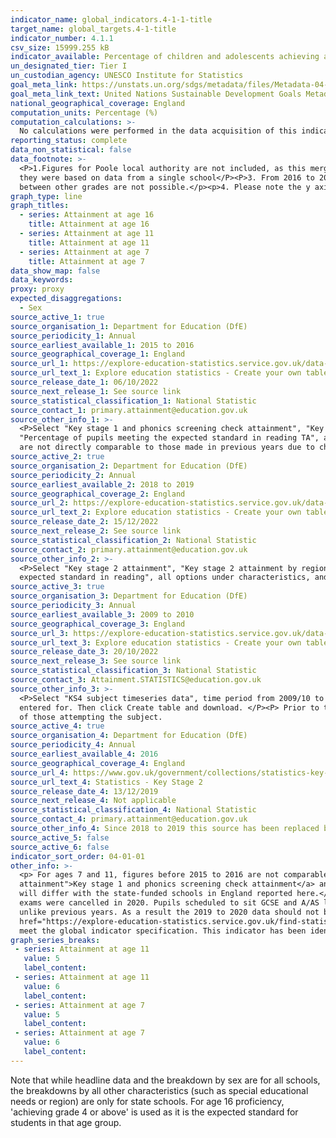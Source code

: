 ```yaml
---
indicator_name: global_indicators.4-1-1-title
target_name: global_targets.4-1-title
indicator_number: 4.1.1
csv_size: 15999.255 kB
indicator_available: Percentage of children and adolescents achieving at least the expected proficiency level in English and Mathematics at ages 7, 11 and 16
un_designated_tier: Tier I
un_custodian_agency: UNESCO Institute for Statistics 
goal_meta_link: https://unstats.un.org/sdgs/metadata/files/Metadata-04-01-01.pdf
goal_meta_link_text: United Nations Sustainable Development Goals Metadata (PDF 4.0 MB)
national_geographical_coverage: England
computation_units: Percentage (%)
computation_calculations: >-
  No calculations were performed in the data acquisition of this indicator as appropriate data was readily available in the final format specified by this indicator. For insight into the details of potential calculations please refer to the original source metadata or source contact.
reporting_status: complete
data_non_statistical: false
data_footnote: >-
  <P>1.Figures for Poole local authority are not included, as this merged to become Bournemouth, Christchurch and Poole in 2019</P><P>2. Figures for the City of London and the Isles of Scily for attainment at age 7 have been removed due to being suppressed in the source publication, as
  they were based on data from a single school</P><P>3. From 2016 to 2017, new reformed GCSEs were introduced into performance tables and are graded using a new 9-1 scale. A time series comparison can only be shown at agreed anchor points (9-7/A*-A, 9-4/A*-C, 9-1/A*-G) as comparisons
  between other grades are not possible.</p><p>4. Please note the y axis does not go to 100% for ease of visualisation. </p>
graph_type: line
graph_titles:
  - series: Attainment at age 16
    title: Attainment at age 16
  - series: Attainment at age 11
    title: Attainment at age 11
  - series: Attainment at age 7
    title: Attainment at age 7
data_show_map: false
data_keywords:
proxy: proxy
expected_disaggregations:
  - Sex
source_active_1: true
source_organisation_1: Department for Education (DfE)
source_periodicity_1: Annual
source_earliest_available_1: 2015 to 2016
source_geographical_coverage_1: England
source_url_1: https://explore-education-statistics.service.gov.uk/data-tables/key-stage-1-and-phonics-screening-check-attainment
source_url_text_1: Explore education statistics - Create your own tables
source_release_date_1: 06/10/2022
source_next_release_1: See source link
source_statistical_classification_1: National Statistic
source_contact_1: primary.attainment@education.gov.uk
source_other_info_1: >-
  <P>Select "Key stage 1 and phonics screening check attainment", "Key stage 1 attainment by pupil characteristics" OR "Key stage 1 attainment by region and local authority", time period from 2015/16 to 2021/22, "Percentage of pupils meeting the expected standard in mathematics TA" and
  "Percentage of pupils meeting the expected standard in reading TA", all options under pupil characteristics, and all options under gender. Then click Create table and download. </P><P>Attainment at age 7 (Key Stage 1) is based on teacher assessments. Judgements made since 2018 to 2019
  are not directly comparable to those made in previous years due to changes made within the 2018 to 19 teacher assessment frameworks.
source_active_2: true
source_organisation_2: Department for Education (DfE)
source_periodicity_2: Annual
source_earliest_available_2: 2018 to 2019
source_geographical_coverage_2: England
source_url_2: https://explore-education-statistics.service.gov.uk/data-tables/key-stage-2-attainment
source_url_text_2: Explore education statistics - Create your own tables
source_release_date_2: 15/12/2022
source_next_release_2: See source link
source_statistical_classification_2: National Statistic
source_contact_2: primary.attainment@education.gov.uk
source_other_info_2: >-
  <P>Select "Key stage 2 attainment", "Key stage 2 attainment by region, local authority and pupil characteristics", all local authorities and regions, "time period from 2018/19 to 2021/22, "Percentage of pupils meeting the expected standard in maths" and "Percentage of pupils meeting the
  expected standard in reading", all options under characteristics, and all options under gender. Then click Create table and download.
source_active_3: true
source_organisation_3: Department for Education (DfE)
source_periodicity_3: Annual
source_earliest_available_3: 2009 to 2010
source_geographical_coverage_3: England
source_url_3: https://explore-education-statistics.service.gov.uk/data-tables/key-stage-4-performance-revised
source_url_text_3: Explore education statistics - Create your own tables
source_release_date_3: 20/10/2022
source_next_release_3: See source link
source_statistical_classification_3: National Statistic
source_contact_3: Attainment.STATISTICS@education.gov.uk
source_other_info_3: >-
  <P>Select "KS4 subject timeseries data", time period from 2009/10 to 2021/22, "The percentage of pupils achieving the designated grade", all three options under Gender, "94AstarC" under The grade achieved, and "English, "English Language", and "Mathematics" under The subject pupils are
  entered for. Then click Create table and download. </P><P> Prior to the 2018/19 academic year, data is for the 'English' subject. From the 2018/19 academic year data is for the subject 'English Language'. </P><P> Figures used are a percentage of pupils at the end of KS4, not a percentage
  of those attempting the subject.
source_active_4: true
source_organisation_4: Department for Education (DfE)
source_periodicity_4: Annual
source_earliest_available_4: 2016
source_geographical_coverage_4: England
source_url_4: https://www.gov.uk/government/collections/statistics-key-stage-2
source_url_text_4: Statistics - Key Stage 2
source_release_date_4: 13/12/2019
source_next_release_4: Not applicable
source_statistical_classification_4: National Statistic
source_contact_4: primary.attainment@education.gov.uk
source_other_info_4: Since 2018 to 2019 this source has been replaced by  <a href="https://explore-education-statistics.service.gov.uk/find-statistics/key-stage-2-attainment/2021-22">Source 2</a>. 
source_active_5: false
source_active_6: false
indicator_sort_order: 04-01-01
other_info: >-
  <p> For ages 7 and 11, figures before 2015 to 2016 are not comparable to figures from 2015 to 2016 onwards due to a change in assesments. </p><p> National figures in the <a href="https://explore-education-statistics.service.gov.uk/find-statistics/key-stage-1-and-phonics-screening-check-
  attainment">Key stage 1 and phonics screening check attainment</a> and <a href="https://explore-education-statistics.service.gov.uk/find-statistics/key-stage-2-attainment">Key stage 2 attainment</a> publications report figures for all schools in England. Therefore, some percentages at national level
  will differ with the state-funded schools in England reported here.</p><p>In response to the COVID-19 pandemic, the Department for Education cancelled the 2019 to 2020 national curriculum assessments (Key Stage 1 & Key Stage 2) and associated data collections. Furthermore, the summer
  exams were cancelled in 2020. Pupils scheduled to sit GCSE and A/AS level exams in 2020 were awarded either a centre assessment grade or their calculated grade using a model developed by Ofqual. The new method of awarding grades has led to a set of pupil attainment statistics that are
  unlike previous years. As a result the 2019 to 2020 data should not be directly compared to attainment data from previous years for the purposes of measuring changes in student performance and, therefore, are not presented on this graph. For more information please visit <a
  href="https://explore-education-statistics.service.gov.uk/find-statistics/key-stage-4-performance-revised/2019-20">DfE Key Stage 4 2019 to 2020</a></p> This indicator is being used as an approximation of the UN SDG Indicator. Where possible, we will work to identify or develop UK data to
  meet the global indicator specification. This indicator has been identified in collaboration with topic experts.
graph_series_breaks: 
 - series: Attainment at age 11
   value: 5
   label_content:
 - series: Attainment at age 11
   value: 6
   label_content:
 - series: Attainment at age 7
   value: 5
   label_content:
 - series: Attainment at age 7
   value: 6
   label_content:
---
```

Note that while headline data and the breakdown by sex are for all schools, the breakdowns by all other characteristics (such as special educational needs or region) are only for state schools. For age 16 proficiency, 'achieving grade 4 or above' is used as it is the expected standard for students in that age group.
